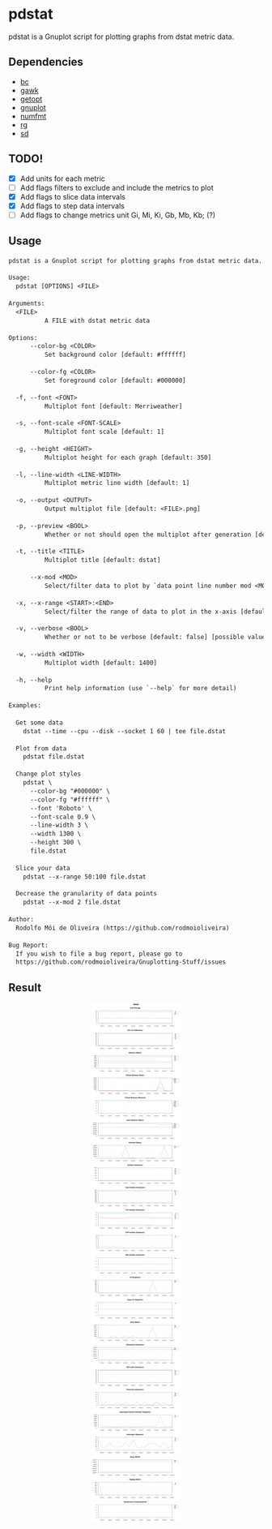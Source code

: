 # pdstat

pdstat is a Gnuplot script for plotting graphs from dstat metric data.

## Dependencies

  - [bc](https://linux.die.net/man/1/bc)
  - [gawk](https://www.gnu.org/software/gawk/)
  - [getopt](https://man7.org/linux/man-pages/man3/getopt.3.html)
  - [gnuplot](http://www.gnuplot.info/)
  - [numfmt](https://man7.org/linux/man-pages/man1/numfmt.1.html)
  - [rg](https://github.com/BurntSushi/ripgrep)
  - [sd](https://github.com/chmln/sd)

## TODO!

- [x] Add units for each metric
- [ ] Add flags filters to exclude and include the metrics to plot
- [x] Add flags to slice data intervals
- [x] Add flags to step data intervals
- [ ] Add flags to change metrics unit Gi, Mi, Ki, Gb, Mb, Kb; (?)

## Usage

```txt
pdstat is a Gnuplot script for plotting graphs from dstat metric data.

Usage:
  pdstat [OPTIONS] <FILE>

Arguments:
  <FILE>
          A FILE with dstat metric data

Options:
      --color-bg <COLOR>
          Set background color [default: #ffffff]

      --color-fg <COLOR>
          Set foreground color [default: #000000]

  -f, --font <FONT>
          Multiplot font [default: Merriweather]

  -s, --font-scale <FONT-SCALE>
          Multiplot font scale [default: 1]

  -g, --height <HEIGHT>
          Multiplot height for each graph [default: 350]

  -l, --line-width <LINE-WIDTH>
          Multiplot metric line width [default: 1]

  -o, --output <OUTPUT>
          Output multiplot file [default: <FILE>.png]

  -p, --preview <BOOL>
          Whether or not should open the multiplot after generation [default: true] [possible values: true, false]

  -t, --title <TITLE>
          Multiplot title [default: dstat]

      --x-mod <MOD>
          Select/filter data to plot by `data point line number mod <MOD> == 0` in the x-axis [default: 1]

  -x, --x-range <START>:<END>
          Select/filter the range of data to plot in the x-axis [default: '0:100']

  -v, --verbose <BOOL>
          Whether or not to be verbose [default: false] [possible values: true, false]

  -w, --width <WIDTH>
          Multiplot width [default: 1400]

  -h, --help
          Print help information (use `--help` for more detail)

Examples:

  Get some data
    dstat --time --cpu --disk --socket 1 60 | tee file.dstat

  Plot from data
    pdstat file.dstat

  Change plot styles
    pdstat \
      --color-bg "#000000" \
      --color-fg "#ffffff" \
      --font 'Roboto' \
      --font-scale 0.9 \
      --line-width 3 \
      --width 1300 \
      --height 300 \
      file.dstat

  Slice your data
    pdstat --x-range 50:100 file.dstat

  Decrease the granularity of data points
    pdstat --x-mod 2 file.dstat

Author:
  Rodolfo Mói de Oliveira (https://github.com/rodmoioliveira)

Bug Report:
  If you wish to file a bug report, please go to
  https://github.com/rodmoioliveira/Gnuplotting-Stuff/issues
```

## Result

<p align="center">
  <img src="https://github.com/rodmoioliveira/Gnuplotting-Stuff/blob/main/dstat/data/plot/dstat/default/all.png ">
</p>

